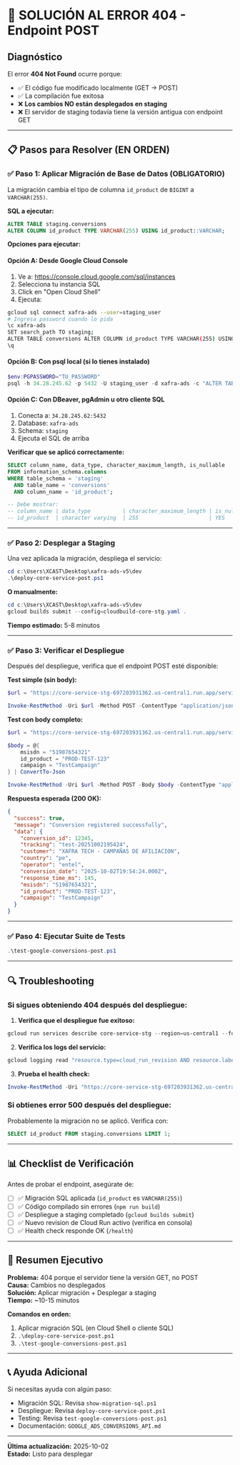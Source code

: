 # 🚨 SOLUCIÓN AL ERROR 404 - Endpoint POST

## Diagnóstico
El error **404 Not Found** ocurre porque:
- ✅ El código fue modificado localmente (GET → POST)
- ✅ La compilación fue exitosa
- ❌ **Los cambios NO están desplegados en staging**
- ❌ El servidor de staging todavía tiene la versión antigua con endpoint GET

---

## 📋 Pasos para Resolver (EN ORDEN)

### ✅ Paso 1: Aplicar Migración de Base de Datos (OBLIGATORIO)

La migración cambia el tipo de columna `id_product` de `BIGINT` a `VARCHAR(255)`.

**SQL a ejecutar:**
```sql
ALTER TABLE staging.conversions 
ALTER COLUMN id_product TYPE VARCHAR(255) USING id_product::VARCHAR;
```

**Opciones para ejecutar:**

#### Opción A: Desde Google Cloud Console
1. Ve a: https://console.cloud.google.com/sql/instances
2. Selecciona tu instancia SQL
3. Click en "Open Cloud Shell"
4. Ejecuta:
```bash
gcloud sql connect xafra-ads --user=staging_user
# Ingresa password cuando lo pida
\c xafra-ads
SET search_path TO staging;
ALTER TABLE conversions ALTER COLUMN id_product TYPE VARCHAR(255) USING id_product::VARCHAR;
\q
```

#### Opción B: Con psql local (si lo tienes instalado)
```powershell
$env:PGPASSWORD="TU_PASSWORD"
psql -h 34.28.245.62 -p 5432 -U staging_user -d xafra-ads -c "ALTER TABLE staging.conversions ALTER COLUMN id_product TYPE VARCHAR(255) USING id_product::VARCHAR;"
```

#### Opción C: Con DBeaver, pgAdmin u otro cliente SQL
1. Conecta a: `34.28.245.62:5432`
2. Database: `xafra-ads`
3. Schema: `staging`
4. Ejecuta el SQL de arriba

**Verificar que se aplicó correctamente:**
```sql
SELECT column_name, data_type, character_maximum_length, is_nullable
FROM information_schema.columns 
WHERE table_schema = 'staging' 
  AND table_name = 'conversions'
  AND column_name = 'id_product';

-- Debe mostrar:
-- column_name | data_type          | character_maximum_length | is_nullable
-- id_product  | character varying  | 255                      | YES
```

---

### ✅ Paso 2: Desplegar a Staging

Una vez aplicada la migración, despliega el servicio:

```powershell
cd c:\Users\XCAST\Desktop\xafra-ads-v5\dev
.\deploy-core-service-post.ps1
```

**O manualmente:**
```powershell
cd c:\Users\XCAST\Desktop\xafra-ads-v5\dev
gcloud builds submit --config=cloudbuild-core-stg.yaml .
```

**Tiempo estimado:** 5-8 minutos

---

### ✅ Paso 3: Verificar el Despliegue

Después del despliegue, verifica que el endpoint POST esté disponible:

**Test simple (sin body):**
```powershell
$url = "https://core-service-stg-697203931362.us-central1.run.app/service/v1/google/conversion/xafra_mfpqcyvr_f9ab4fd209a828dcd1bce8005f660fae/test-$(Get-Date -Format 'yyyyMMddHHmmss')"

Invoke-RestMethod -Uri $url -Method POST -ContentType "application/json"
```

**Test con body completo:**
```powershell
$url = "https://core-service-stg-697203931362.us-central1.run.app/service/v1/google/conversion/xafra_mfpqcyvr_f9ab4fd209a828dcd1bce8005f660fae/test-$(Get-Date -Format 'yyyyMMddHHmmss')"

$body = @{
    msisdn = "51987654321"
    id_product = "PROD-TEST-123"
    campaign = "TestCampaign"
} | ConvertTo-Json

Invoke-RestMethod -Uri $url -Method POST -Body $body -ContentType "application/json"
```

**Respuesta esperada (200 OK):**
```json
{
  "success": true,
  "message": "Conversion registered successfully",
  "data": {
    "conversion_id": 12345,
    "tracking": "test-20251002195424",
    "customer": "XAFRA TECH - CAMPAÑAS DE AFILIACION",
    "country": "pe",
    "operator": "entel",
    "conversion_date": "2025-10-02T19:54:24.000Z",
    "response_time_ms": 145,
    "msisdn": "51987654321",
    "id_product": "PROD-TEST-123",
    "campaign": "TestCampaign"
  }
}
```

---

### ✅ Paso 4: Ejecutar Suite de Tests

```powershell
.\test-google-conversions-post.ps1
```

---

## 🔍 Troubleshooting

### Si sigues obteniendo 404 después del despliegue:

1. **Verifica que el despliegue fue exitoso:**
```powershell
gcloud run services describe core-service-stg --region=us-central1 --format="get(status.latestCreatedRevisionName)"
```

2. **Verifica los logs del servicio:**
```powershell
gcloud logging read "resource.type=cloud_run_revision AND resource.labels.service_name=core-service-stg" --limit=50 --format=json
```

3. **Prueba el health check:**
```powershell
Invoke-RestMethod -Uri "https://core-service-stg-697203931362.us-central1.run.app/health"
```

### Si obtienes error 500 después del despliegue:

Probablemente la migración no se aplicó. Verifica con:
```sql
SELECT id_product FROM staging.conversions LIMIT 1;
```

---

## 📊 Checklist de Verificación

Antes de probar el endpoint, asegúrate de:

- [ ] ✅ Migración SQL aplicada (`id_product` es `VARCHAR(255)`)
- [ ] ✅ Código compilado sin errores (`npm run build`)
- [ ] ✅ Despliegue a staging completado (`gcloud builds submit`)
- [ ] ✅ Nuevo revision de Cloud Run activo (verifica en consola)
- [ ] ✅ Health check responde OK (`/health`)

---

## 🎯 Resumen Ejecutivo

**Problema:** 404 porque el servidor tiene la versión GET, no POST  
**Causa:** Cambios no desplegados  
**Solución:** Aplicar migración + Desplegar a staging  
**Tiempo:** ~10-15 minutos  

**Comandos en orden:**
1. Aplicar migración SQL (en Cloud Shell o cliente SQL)
2. `.\deploy-core-service-post.ps1`
3. `.\test-google-conversions-post.ps1`

---

## 📞 Ayuda Adicional

Si necesitas ayuda con algún paso:
- Migración SQL: Revisa `show-migration-sql.ps1`
- Despliegue: Revisa `deploy-core-service-post.ps1`
- Testing: Revisa `test-google-conversions-post.ps1`
- Documentación: `GOOGLE_ADS_CONVERSIONS_API.md`

---

**Última actualización:** 2025-10-02  
**Estado:** Listo para desplegar

